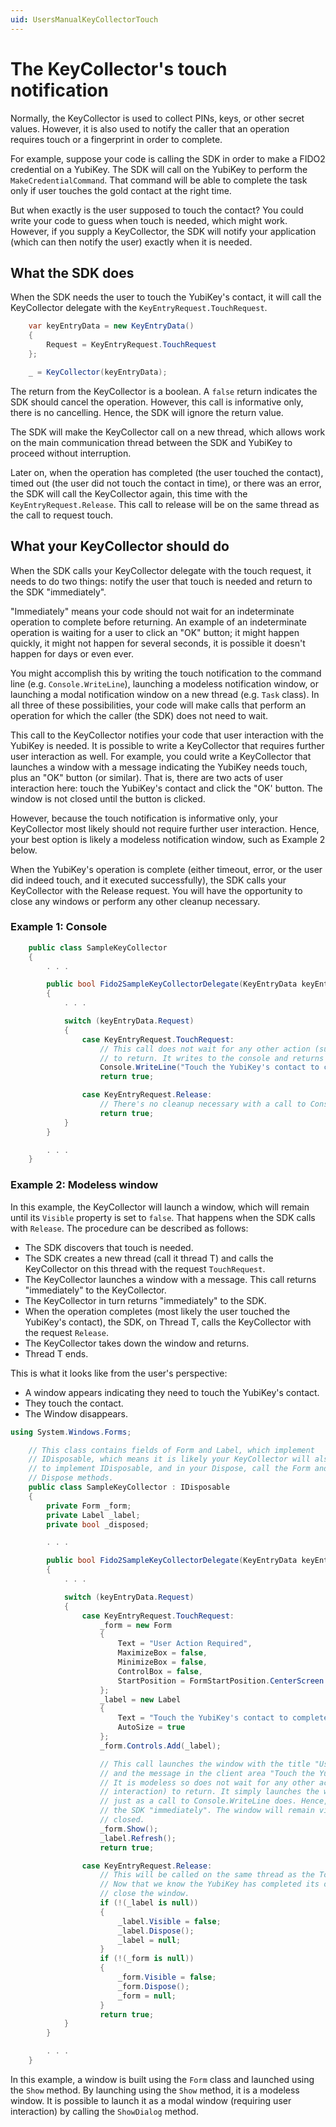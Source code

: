 ```yaml
---
uid: UsersManualKeyCollectorTouch
---
```


<!-- Copyright 2021 Yubico AB

Licensed under the Apache License, Version 2.0 (the "License");
you may not use this file except in compliance with the License.
You may obtain a copy of the License at

    http://www.apache.org/licenses/LICENSE-2.0

Unless required by applicable law or agreed to in writing, software
distributed under the License is distributed on an "AS IS" BASIS,
WITHOUT WARRANTIES OR CONDITIONS OF ANY KIND, either express or implied.
See the License for the specific language governing permissions and
limitations under the License. -->

# The KeyCollector's touch notification

Normally, the KeyCollector is used to collect PINs, keys, or other secret values.
However, it is also used to notify the caller that an operation requires touch or a
fingerprint in order to complete.

For example, suppose your code is calling the SDK in order to make a FIDO2 credential on a
YubiKey. The SDK will call on the YubiKey to perform the `MakeCredentialCommand`. That
command will be able to complete the task only if user touches the gold contact at the
right time.

But when exactly is the user supposed to touch the contact? You could write your code to
guess when touch is needed, which might work. However, if you supply a KeyCollector, the
SDK will notify your application (which can then notify the user) exactly when it is
needed.

## What the SDK does

When the SDK needs the user to touch the YubiKey's contact, it will call the KeyCollector
delegate with the `KeyEntryRequest.TouchRequest`.

```csharp
    var keyEntryData = new KeyEntryData()
    {
        Request = KeyEntryRequest.TouchRequest
    };

    _ = KeyCollector(keyEntryData);
```

The return from the KeyCollector is a boolean. A `false` return indicates the SDK should
cancel the operation. However, this call is informative only, there is no cancelling.
Hence, the SDK will ignore the return value.

The SDK will make the KeyCollector call on a new thread, which allows work on the main
communication thread between the SDK and YubiKey to proceed without interruption.

Later on, when the operation has completed (the user touched the contact), timed out (the
user did not touch the contact in time), or there was an error, the SDK will call the
KeyCollector again, this time with the `KeyEntryRequest.Release`. This call to release
will be on the same thread as the call to request touch.

## What your KeyCollector should do

When the SDK calls your KeyCollector delegate with the touch request, it needs to do two
things: notify the user that touch is needed and return to the SDK "immediately".

"Immediately" means your code should not wait for an indeterminate operation to complete
before returning. An example of an indeterminate operation is waiting for a user to click
an "OK" button; it might happen quickly, it might not happen for several seconds, it is
possible it doesn't happen for days or even ever.

You might accomplish this by writing the touch notification to the command line (e.g.
`Console.WriteLine`), launching a modeless notification window, or launching a modal
notification window on a new thread (e.g. `Task` class). In all three of these
possibilities, your code will make calls that perform an operation for which the caller
(the SDK) does not need to wait.

This call to the KeyCollector notifies your code that user interaction with the YubiKey is
needed. It is possible to write a KeyCollector that requires further user interaction as
well. For example, you could write a KeyCollector that launches a window with a message
indicating the YubiKey needs touch, plus an "OK" button (or similar). That is, there are
two acts of user interaction here: touch the YubiKey's contact and click the "OK' button.
The window is not closed until the button is clicked.

However, because the touch notification is informative only, your KeyCollector most likely
should not require further user interaction. Hence, your best option is likely a modeless
notification window, such as Example 2 below.

When the YubiKey's operation is complete (either timeout, error, or the user did indeed
touch, and it executed successfully), the SDK calls your KeyCollector with the Release
request. You will have the opportunity to close any windows or perform any other cleanup
necessary.

### Example 1: Console

```csharp
    public class SampleKeyCollector
    {
        . . .

        public bool Fido2SampleKeyCollectorDelegate(KeyEntryData keyEntryData)
        {
            . . .

            switch (keyEntryData.Request)
            {
                case KeyEntryRequest.TouchRequest:
                    // This call does not wait for any other action (such as user interaction)
                    // to return. It writes to the console and returns "immediately".
                    Console.WriteLine("Touch the YubiKey's contact to complete the operation.\n");
                    return true;

                case KeyEntryRequest.Release:
                    // There's no cleanup necessary with a call to Console.WriteLine.
                    return true;
            }
        }

        . . .
    }
```

### Example 2: Modeless window

In this example, the KeyCollector will launch a window, which will remain until its
`Visible` property is set to `false`. That happens when the SDK calls with `Release`. The
procedure can be described as follows:

* The SDK discovers that touch is needed.
* The SDK creates a new thread (call it thread T) and calls the KeyCollector on this
thread with the request `TouchRequest`.
* The KeyCollector launches a window with a message. This call returns "immediately" to
the KeyCollector.
* The KeyCollector in turn returns "immediately" to the SDK.
* When the operation completes (most likely the user touched the YubiKey's contact), the
SDK, on Thread T, calls the KeyCollector with the request `Release`.
* The KeyCollector takes down the window and returns.
* Thread T ends.

This is what it looks like from the user's perspective:

* A window appears indicating they need to touch the YubiKey's contact.
* They touch the contact.
* The Window disappears.

```csharp
using System.Windows.Forms;

    // This class contains fields of Form and Label, which implement
    // IDisposable, which means it is likely your KeyCollector will also need
    // to implement IDisposable, and in your Dispose, call the Form and Label
    // Dispose methods.
    public class SampleKeyCollector : IDisposable
    {
        private Form _form;
        private Label _label;
        private bool _disposed;

        . . .

        public bool Fido2SampleKeyCollectorDelegate(KeyEntryData keyEntryData)
        {
            . . .

            switch (keyEntryData.Request)
            {
                case KeyEntryRequest.TouchRequest:
                    _form = new Form
                    {
                        Text = "User Action Required",
                        MaximizeBox = false,
                        MinimizeBox = false,
                        ControlBox = false,
                        StartPosition = FormStartPosition.CenterScreen
                    };
                    _label = new Label
                    {
                        Text = "Touch the YubiKey's contact to complete the operation.",
                        AutoSize = true
                    };
                    _form.Controls.Add(_label);

                    // This call launches the window with the title "User Action Required"
                    // and the message in the client area "Touch the YubiKey's contact ...".
                    // It is modeless so does not wait for any other action (such as user
                    // interaction) to return. It simply launches the window and returns,
                    // just as a call to Console.WriteLine does. Hence, it will return to
                    // the SDK "immediately". The window will remain visible until it is
                    // closed.
                    _form.Show();
                    _label.Refresh();
                    return true;

                case KeyEntryRequest.Release:
                    // This will be called on the same thread as the TouchRequest was made.
                    // Now that we know the YubiKey has completed its operation, we can
                    // close the window.
                    if (!(_label is null))
                    {
                        _label.Visible = false;
                        _label.Dispose();
                        _label = null;
                    }
                    if (!(_form is null))
                    {
                        _form.Visible = false;
                        _form.Dispose();
                        _form = null;
                    }
                    return true;
            }
        }

        . . .
    }
```

In this example, a window is built using the `Form` class and launched using the `Show`
method. By launching using the `Show` method, it is a modeless window. It is possible to
launch it as a modal window (requiring user interaction) by calling the `ShowDialog`
method.
